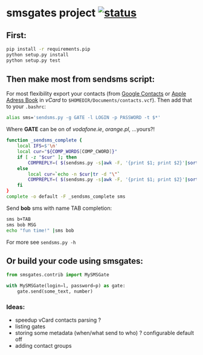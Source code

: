 # smsgates project [![status](http://stillmaintained.com/ssspiochld/smsgates.png)](http://stillmaintained.com/ssspiochld/smsgates)

## First:

```bash
pip install -r requirements.pip
python setup.py install
python setup.py test
```

## Then make most from **sendsms** script:

For most flexibility export your contacts (from [Google Contacts](https://www.google.com/contacts) or [Apple Adress Book](http://support.apple.com/kb/HT2486)
in _vCard_ to ```$HOMEDIR/Documents/contacts.vcf```). Then add that to your ```.bashrc```:

```bash
alias sms='sendsms.py -g GATE -l LOGIN -p PASSWORD -t $*'
```

Where **GATE** can be on of _vodafone.ie_, _orange.pl_, ...yours?!

```bash
function _sendsms_complete {
    local IFS=$'\n'
    local cur="${COMP_WORDS[COMP_CWORD]}"
    if [ -z "$cur" ]; then
        COMPREPLY=( $(sendsms.py -s|awk -F, '{print $1; print $2}'|sort -u|sed -e 's/ /\\ /') )
    else
        local cur=`echo -n $cur|tr -d "\"`
        COMPREPLY=( $(sendsms.py -s|awk -F, '{print $1; print $2}'|sort -u|grep -i ${cur}|sed -e 's/ /\\ /') )
    fi
}
complete -o default -F _sendsms_complete sms
```

Send __bob__ sms with name TAB completion:

```bash
sms b+TAB
sms bob MSG
echo "fun time!" |sms bob
```

For more see ```sendsms.py -h```

## Or build your code using **smsgates**:

```python
from smsgates.contrib import MySMSGate

with MySMSGate(login=l, password=p) as gate:
    gate.send(some_text, number)
```

### Ideas:

- speedup vCard contacts parsing ?
- listing gates
- storing some metadata (when/what send to who) ? configurable default off
- adding contact groups
